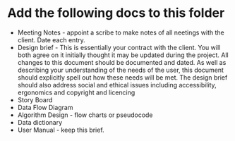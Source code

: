 # Add the following docs to this folder

* Meeting Notes - appoint a scribe to make notes of all neetings with the client. Date each entry.
* Design brief - This is essentially your contract with the client. You will both agree on it initially thought it may be updated during the project. All changes to this document should be documented and dated. As well as describing your understanding of the needs of the user, this document should explicitly spell out how these needs will be met. The design brief should also address social and ethical issues including accessibility, ergonomics and copyright and licencing
* Story Board
* Data Flow Diagram
* Algorithm Design - flow charts or pseudocode
* Data dictionary
* User Manual - keep this brief.

